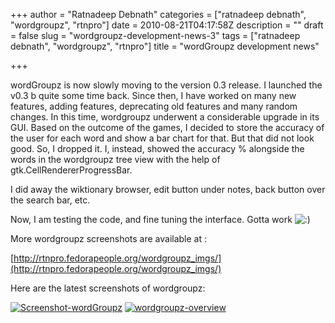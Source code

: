 +++
author = "Ratnadeep Debnath"
categories = ["ratnadeep debnath", "wordgroupz", "rtnpro"]
date = 2010-08-21T04:17:58Z
description = ""
draft = false
slug = "wordgroupz-development-news-3"
tags = ["ratnadeep debnath", "wordgroupz", "rtnpro"]
title = "wordGroupz development news"

+++


wordGroupz is now slowly moving to the version 0.3 release. I launched the v0.3 b quite some time back. Since then, I have worked on many new features, adding features, deprecating old features and many random changes. In this time, wordgroupz underwent a considerable upgrade in its GUI. Based on the outcome of the games, I decided to store the accuracy of the user for each word and show a bar chart for that. But that did not look good. So, I dropped it. I, instead, showed the accuracy % alongside the words in the wordgroupz tree view with the help of gtk.CellRendererProgressBar.

I did away the wiktionary browser, edit button under notes, back button over the search bar, etc.

Now, I am testing the code, and fine tuning the interface. Gotta work ![:)](http://127.0.0.1:8080/wordpress/wp-includes/images/smilies/icon_smile.gif)

More wordgroupz screenshots are available at :

[http://rtnpro.fedorapeople.org/wordgroupz_imgs/](http://rtnpro.fedorapeople.org/wordgroupz_imgs/)

Here are the latest screenshots of wordgroupz:

[![](http://127.0.0.1:8080/wordpress/wp-content/uploads/2010/08/screenshot-wordgroupz_new.png?w=300 "Screenshot-wordGroupz")](http://127.0.0.1:8080/wordpress/wp-content/uploads/2010/08/screenshot-wordgroupz_new.png) [![](http://127.0.0.1:8080/wordpress/wp-content/uploads/2010/08/screenshot-15.png?w=300 "wordgroupz-overview")](http://127.0.0.1:8080/wordpress/wp-content/uploads/2010/08/screenshot-15.png)


